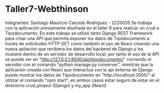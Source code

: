 # Taller7-Webthinson
Integrantes: Santiago Mauricio Caicedo Rodríguez - 2220035
Se trabaja con la aplicación previamente diseñada en el taller 6 para realicar un crud a Tipodocumento. En este trabajo se utilizó tanto Django REST Framework para crear una API que permita exponer los datos de Tipodocumento a través de solicitudes HTTP GET como también el uso de React creando una nueva apliación que recibiera los datos del backend de Django y los muestre dentro de un servidor de desarrollo local. por tanto el uso de la API se puede ver en "http://127.0.0.1:8000/api/tipodocumento/" corriendo el servidor con el comando "python manage.py runserver", mientras que la aplicación creada con React que interactua con la api externa de Django puede mostrar los datos de Tipodocumento en "http://localhost:3000/" al utilizar el comando "npm start", en ambos casos estar seguro de estar en el directorio crud_project (Django) y my_app (React)
